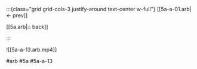 :::{class="grid grid-cols-3 justify-around text-center w-full"}
[[5a-a-01.arb|← prev]]

[[5a.arb|⌂ back]]

<span/>

:::

![[5a-a-13.arb.mp4]]

#arb #5a #5a-a-13

